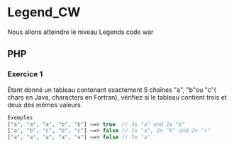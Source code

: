 # Legend_CW
Nous allons atteindre le niveau Legends  code war

## PHP

### Exercice 1
Étant donné un tableau contenant exactement 5 chaînes "a", "b"ou "c"( chars en Java, characters en Fortran), vérifiez si le tableau contient trois et deux des mêmes valeurs.

```php
Exemples
["a", "a", "a", "b", "b"] ==> true  // 3x "a" and 2x "b"
["a", "b", "c", "b", "c"] ==> false // 1x "a", 2x "b" and 2x "c"
["a", "a", "a", "a", "a"] ==> false // 5x "a"
```

